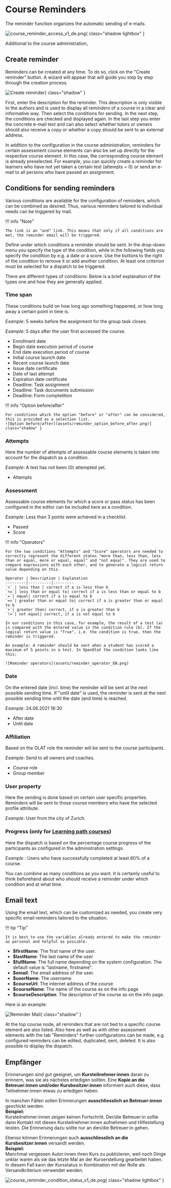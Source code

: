 # Course Reminders

The reminder function organizes the automatic sending of e-mails.

![course_reminder_access_v1_de.png](assets/course_reminder_access_v1_de.png){ class="shadow lightbox" }

Additional to the course administration, 

## Create reminder

Reminders can be created at any time. To do so, click on the "Create reminder" button. A wizard will appear that will guide you step by step through the creation process.

![Create reminder](assets/create_reminder.png){ class="shadow" }

First, enter the description for the reminder. This description is only visible to the authors and is used to display all reminders of a course in a clear and informative way. Then select the conditions for sending. In the next step, the conditions are checked and displayed again. In the last step you enter the concrete e-mail text and can also select whether tutors or owners should also receive a copy or whether a copy should be sent to an external address.

In addition to the configuration in the course administration, reminders for certain assessment course elements can also be set up directly for the respective course element. In this case, the corresponding course element is already preselected. For example, you can quickly create a reminder for learners who have not yet taken a certain test (attempts = 0) or send an e-mail to all persons who have passed an assignment.

## Conditions for sending reminders

Various conditions are available for the configuration of reminders, which can be combined as desired. Thus, various reminders tailored to individual needs can be triggered by mail.

!!! info "Note"

    The link is an "and" link. This means that only if all conditions are met, the reminder email will be triggered.

Define under which conditions a reminder should be sent. In the drop-down menu you specify the type of the condition, while in the following fields you specify the condition by e.g. a date or a score. Use the buttons to the right of the condition to remove it or add another condition. At least one criterion must be selected for a dispatch to be triggered.

There are different types of conditions: Below is a brief explanation of the types one and how they are generally applied.

### Time span

These conditions build on how long ago something happened, or how long away a certain point in time is.

_Example_: 5 weeks before the assignment for the group task closes.

_Example_: 5 days after the user first accessed the course.  
  
* Enrollment date
* Begin date execution period of course
* End date execution period of course
* Initial course launch date
* Recent course launch date
* Issue date certificate
* Date of last attempt
* Expiration date certificate
* Deadline: Task assignment
* Deadline: Task documents submission
* Deadline: Form completition

!!! info "Option before/after"

    For conditions which the option "before" or "after" can be considered, this is provided as a selection list.
    ![Option before/after](assets/reminder_option_before_after.png){ class="shadow" }

### Attempts

Here the number of attempts of assessable course elements is taken into account for the dispatch as a condition.

_Example_: A test has not been (0) attempted yet.

* Attempts  
  
### Assessment

Assessable course elements for which a score or pass status has been configured in the editor can be included here as a condition.

_Example_: Less than 3 points were achieved in a checklist.
  
* Passed
* Score

!!! info "Operators"

    For the two conditions "Attempts" and "Score" operators are needed to correctly represent the different states "more than, less than, less than or equal, more or equal, equal" and "not equal". They are used to compare expressions with each other, and to generate a logical return value depending on this.

    Operator | Description | Explanation
    ---------|----------|---------
    `<` | less than | correct if a is less than b
    `<=`| less than or equal to| correct if a is less than or equal to b
    `=`| equal| correct if a is equal to b
    `=>`| greater than or equal to| correct if a is greater than or equal to b
    `>`| greater than| correct, if a is greater than b
    `!=`| not equal| correct, if a is not equal to b

    In our conditions in this case, for example, the result of a test (a) is compared with the entered value in the condition rule (b). If the logical return value is "True", i.e. the condition is true, then the reminder is triggered.

    An example: A reminder should be sent when a student has scored a maximum of 5 points in a test. In OpenOlat the condition looks like this:

    ![Reminder operators](assets/reminder_operator_EN.png)

### Date

On the entered date (incl. time) the reminder will be sent at the next possible sending time. If "until date" is used, the reminder is sent at the next possible sending time until the date (and time) is reached.

_Example_: 24.06.2021 16:30  
  
* After date
* Until date

### Affiliation

Based on the OLAT role the reminder will be sent to the course participants.

_Example_: Send to all owners and coaches.  
  
* Course role
* Group member

### User property

Here the sending is done based on certain user specific properties. Reminders will be sent to those course members who have the selected profile attribute.

_Example_: User from the city of Zurich.  
  
### Progress (only for [Learning path courses](../learningresources/Learning_path_course.md))
Here the dispatch is based on the percentage course progress of the participants as configured in the administration settings.

_Example_ : Users who have successfully completed at least 80% of a course.  
  
You can combine as many conditions as you want. It is certainly useful to think beforehand about who should receive a reminder under which condition and at what time.

## Email text

Using the email text, which can be customized as needed, you create very specific email reminders tailored to the situation.

!!! tip "Tip"

    It is best to use the variables already entered to make the reminder as personal and helpful as possible.

* **$firstName**: The first name of the user.
* **$lastName**: The last name of the user
* **$fullName**: The full name depending on the system configuration. The default value is "lastname, firstname".
* **$email**: The email address of the user.
* **$userName**: The username
* **$courseUrl**: The internet address of the course
* **$courseName**: The name of the course as on the info page
* **$courseDescription**: The description of the course as on the info page.

Here is an example:

![Reminder Mail](assets/reminder_notification_text.png){ class="shadow" }

At the top course node, all reminders that are not tied to a specific course element are also listed. Also here as well as with other assessment elements with the tab "Reminders" further configurations can be made, e.g. configured reminders can be edited, duplicated, sent, deleted. It is also possible to display the dispatch.


## Empfänger

Erinnerungen sind gut geeignet, um **Kursteilnehmer:innen** daran zu erinnern, was sie als nächstes erledigen sollten.
Eine **Kopie an die Betreuer:innen und/oder Kursbesitzer:innen** informiert auch diese, dass Teilnehmer:innen etwas zu erledigen haben.


In manchen Fällen sollen Erinnerungen **ausschliesslich an Betreuer:innen** geschickt werden.<br>
**Beispiel:**<br>
Kursteilnehmer:innen zeigen keinen Fortschritt. Der/die Betreuer:in sollte dann Kontakt mit diesen Kursteilnehmer:innen aufnehmen und Hilfestellung leisten. Die Erinnerung dazu sollte nur an den/die Betreuer:in gehen.

Ebenso können Erinnerungen auch **ausschliesslich an die Kursbesitzer:innen** versandt werden.<br>
**Beispiel:**<br>
Manchmal vergessen Autor:innen ihren Kurs zu publizieren, weil noch Dinge unklar waren als sie das letzte Mal an der Kurserstellung gearbeitet haben. In diesem Fall kann der Kursstatus in Kombination mit der Rolle als Versandkriterium verwendet werden.

![course_reminder_condition_status_v1_de.png](assets/course_reminder_condition_status_v1_de.png){ class="shadow lightbox" }